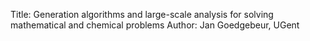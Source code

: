 Title: Generation algorithms and large-scale analysis for solving mathematical and chemical problems
Author: Jan Goedgebeur, UGent
